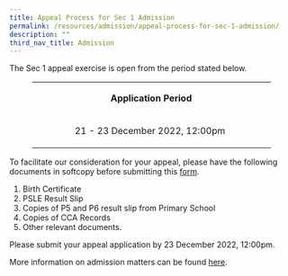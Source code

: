 ```yaml
---
title: Appeal Process for Sec 1 Admission
permalink: /resources/admission/appeal-process-for-sec-1-admission/
description: ""
third_nav_title: Admission
---
```

<p>The Sec 1 appeal exercise is open from the period stated below.&nbsp;</p>
<table style="width: 425px; margin-left: auto; margin-right: auto;">
<tbody>
<tr>
<td style="text-align: center; width: 415px;">
<p><strong>Application Period</strong></p>
</td>
</tr>
<tr>
<td style="text-align: center; width: 415px;">
<p>21 - 23 December 2022, 12:00pm&nbsp;</p>
</td>
</tr>
</tbody>
</table>
<p>To facilitate our consideration for your appeal, please have the following documents in softcopy before submitting this&nbsp;<a href="https://form.gov.sg/61c170c63a2243001392f925" target="_blank" rel="noopener">form</a>.</p>
<ol>
<li>Birth Certificate&nbsp;</li>
<li>PSLE Result Slip&nbsp;</li>
<li>Copies of P5 and P6 result slip from Primary School&nbsp;</li>
<li>Copies of CCA Records&nbsp;</li>
<li>Other relevant documents.&nbsp;</li>
</ol>
<p>Please submit your appeal application by 23 December 2022, 12:00pm.</p>
<p>More information on admission matters can be found&nbsp;<a href="https://www.moe.gov.sg/faq?categoryid=C547D6C3F9584A80B5634874DBD4423B" target="_blank" rel="noopener">here</a>.</p>